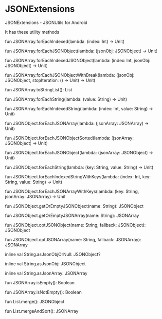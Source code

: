 # JSONExtensions
JSONExtensions - JSONUtils for Android

It has these utility methods

fun JSONArray.forEachIndexed(lambda: (index: Int) -> Unit)

fun JSONArray.forEachJSONObject(lambda: (jsonObj: JSONObject) -> Unit)

fun JSONArray.forEachIndexedJSONObject(lambda: (index: Int, jsonObj: JSONObject) -> Unit)

fun JSONArray.forEachJSONObjectWithBreak(lambda: (jsonObj: JSONObject, stopIteration: () -> Unit) -> Unit)

fun JSONArray.toStringList(): List<String>

fun JSONArray.forEachString(lambda: (value: String) -> Unit)

fun JSONArray.forEachIndexedString(lambda: (index: Int, value: String) -> Unit)

fun JSONObject.forEachJSONArray(lambda: (jsonArray: JSONArray) -> Unit)

fun JSONObject.forEachJSONObjectSorted(lambda: (jsonArray: JSONObject) -> Unit)

fun JSONObject.forEachJSONObject(lambda: (jsonArray: JSONObject) -> Unit)

fun JSONObject.forEachString(lambda: (key: String, value: String) -> Unit)

fun JSONObject.forEachIndexedStringWithKeys(lambda: (index: Int, key: String, value: String) -> Unit)

fun JSONObject.forEachJSONArrayWithKeys(lambda: (key: String, jsonArray: JSONArray) -> Unit

fun JSONObject.getOrEmptyJSONObject(name: String): JSONObject

fun JSONObject.getOrEmptyJSONArray(name: String): JSONArray

fun JSONObject.optJSONObject(name: String, fallback: JSONObject): JSONObject

fun JSONObject.optJSONArray(name: String, fallback: JSONArray): JSONArray

inline val String.asJsonObjOrNull: JSONObject?

inline val String.asJsonObj: JSONObject

inline val String.asJsonArray: JSONArray

fun JSONArray.isEmpty(): Boolean

fun JSONArray.isNotEmpty(): Boolean

fun List<JSONObject>.merge(): JSONObject

fun List<JSONArray>.mergeAndSort(): JSONArray
